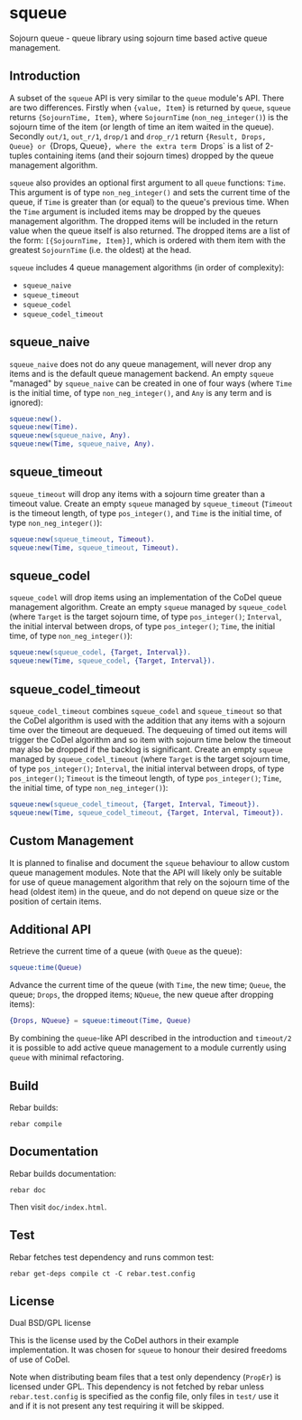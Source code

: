 squeue
======
Sojourn queue - queue library using sojourn time based active queue management.

Introduction
------------
A subset of the `squeue` API is very similar to the `queue` module's API. There
are two differences. Firstly when `{value, Item}` is returned by `queue`,
`squeue` returns `{SojournTime, Item}`, where `SojournTime`
(`non_neg_integer()`) is the sojourn time of the item (or length of time an item
waited in the queue). Secondly `out/1`, `out_r/1`, `drop/1` and
`drop_r/1` return `{Result, Drops, Queue} or `{Drops, Queue}`, where the extra
term `Drops` is a list of 2-tuples containing items (and their sojourn times)
dropped by the queue management algorithm.

`squeue` also provides an optional first argument to all `queue`
functions: `Time`. This argument is of type `non_neg_integer()` and sets
the current time of the queue, if `Time` is greater than (or equal) to
the queue's previous time. When the `Time` argument is included items
may be dropped by the queues management algorithm. The dropped items
will be included in the return value when the queue itself is also
returned. The dropped items are a list of the form: `[{SojournTime, Item}]`,
which is ordered with them item with the greatest `SojournTime` (i.e. the
oldest) at the head.


`squeue` includes 4 queue management algorithms (in order of complexity):
* `squeue_naive`
* `squeue_timeout`
* `squeue_codel`
* `squeue_codel_timeout`

squeue_naive
------------

`squeue_naive` does not do any queue management, will never drop
any items and is the default queue management backend. An empty `squeue`
"managed" by `squeue_naive` can be created in one of four ways (where `Time`
is the initial time, of type `non_neg_integer()`, and `Any` is any term and is
ignored):
```erlang
squeue:new().
squeue:new(Time).
squeue:new(squeue_naive, Any).
squeue:new(Time, squeue_naive, Any).
```

squeue_timeout
--------------
`squeue_timeout` will drop any items with a sojourn time greater than a
timeout value. Create an empty `squeue` managed by `squeue_timeout` (`Timeout`
is the timeout length, of type `pos_integer()`, and `Time` is the initial time,
of type `non_neg_integer()`):
```erlang
squeue:new(squeue_timeout, Timeout).
squeue:new(Time, squeue_timeout, Timeout).
```

squeue_codel
------------
`squeue_codel` will drop items using an implementation of the CoDel queue
management algorithm. Create an empty `squeue` managed by `squeue_codel` (where
`Target` is the target sojourn time, of type `pos_integer()`; `Interval`, the
initial interval between drops, of type `pos_integer()`; `Time`, the initial
time, of type `non_neg_integer()`):
```erlang
squeue:new(squeue_codel, {Target, Interval}).
squeue:new(Time, squeue_codel, {Target, Interval}).
```

squeue_codel_timeout
--------------------
`squeue_codel_timeout` combines `squeue_codel` and `squeue_timeout` so
that the CoDel algorithm is used with the addition that any items with a
sojourn time over the timeout are dequeued. The dequeuing of timed out
items will trigger the CoDel algorithm and so item with sojourn time
below the timeout may also be dropped if the backlog is significant. Create an
empty `squeue` managed by `squeue_codel_timeout` (where `Target` is the target
sojourn time, of type `pos_integer()`; `Interval`, the initial interval between
drops, of type `pos_integer()`; `Timeout` is the timeout length, of type
`pos_integer()`; `Time`, the initial time, of type `non_neg_integer()`):
```erlang
squeue:new(squeue_codel_timeout, {Target, Interval, Timeout}).
squeue:new(Time, squeue_codel_timeout, {Target, Interval, Timeout}).
```

Custom Management
-----------------
It is planned to finalise and document the `squeue` behaviour to allow custom
queue management modules. Note that the API will likely only be suitable
for use of queue management algorithm that rely on the sojourn time of
the head (oldest item) in the queue, and do not depend on queue size or
the position of certain items.

Additional API
--------------
Retrieve the current time of a queue (with `Queue` as the queue):
```erlang
squeue:time(Queue)
```
Advance the current time of the queue (with `Time`, the new time; `Queue`,
the queue; `Drops`, the dropped items; `NQueue`, the new queue after
dropping items):
```erlang
{Drops, NQueue} = squeue:timeout(Time, Queue)
```
By combining the `queue`-like API described in the introduction and `timeout/2`
it is possible to add active queue management to a module currently using
`queue` with minimal refactoring.

Build
-----
Rebar builds:
```
rebar compile
```

Documentation
-------------
Rebar builds documentation:
```
rebar doc
```
Then visit `doc/index.html`.

Test
----
Rebar fetches test dependency and runs common test:
```
rebar get-deps compile ct -C rebar.test.config
```

License
-------
Dual BSD/GPL license

This is the license used by the CoDel authors in their example implementation.
It was chosen for `squeue` to honour their desired freedoms of use of CoDel.

Note when distributing beam files that a test only dependency (`PropEr`)
is licensed under GPL. This dependency is not fetched by rebar unless
`rebar.test.config` is specified as the config file, only files in `test/` use
it and if it is not present any test requiring it will be skipped.
